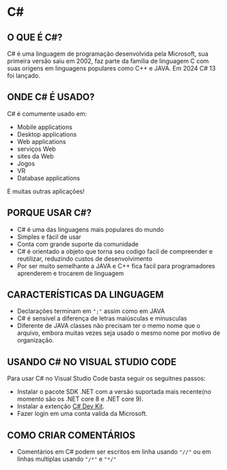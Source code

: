 # C#

## O QUE É C#?

C# é uma linguagem de programação desenvolvida pela Microsoft, sua primeira versão saiu em 2002, faz parte da família de linguagem C com suas origens em linguagens populares como C++ e JAVA.
Em 2024 C# 13 foi lançado.

## ONDE C# É USADO?

C# é comumente usado em:

- Mobile applications
- Desktop applications
- Web applications
- serviços Web
- sites da Web
- Jogos
- VR
- Database applications

E muitas outras aplicações!

## PORQUE USAR C#?

- C# é uma das linguagens mais populares do mundo
- Simples e fácil de usar
- Conta com grande suporte da comunidade
- C# é orientado a objeto que torna seu codigo facil de compreender e reutilizar, reduzindo custos de desenvolvimento
- Por ser muito semelhante a JAVA e C++ fica facil para programadores aprenderem e trocarem de linguagem

## CARACTERÍSTICAS DA LINGUAGEM

- Declarações terminam em `";"` assim como em JAVA
- C# é sensivel a diferença de letras maiúsculas e minusculas
- Diferente de JAVA classes não precisam ter o memo nome que o arquivo, embora muitas vezes seja usado o mesmo nome por motivo de organização.

## USANDO C# NO VISUAL STUDIO CODE

Para usar C# no Visual Studio Code basta seguir os seguitnes passos:

- Instalar o pacote SDK .NET com a versão suportada mais recente(no momento são os .NET core 8 e .NET core 9).
- Instalar a extenção <a href="https://marketplace.visualstudio.com/items?itemName=ms-dotnettools.csdevkit">C# Dev Kit</a>.
- Fazer login em uma conta valida da Microsoft.

## COMO CRIAR COMENTÁRIOS

- Comentários em C# podem ser escritos em linha usando `"//"` ou em linhas multiplas usando `"/*"` e `"*/"`
